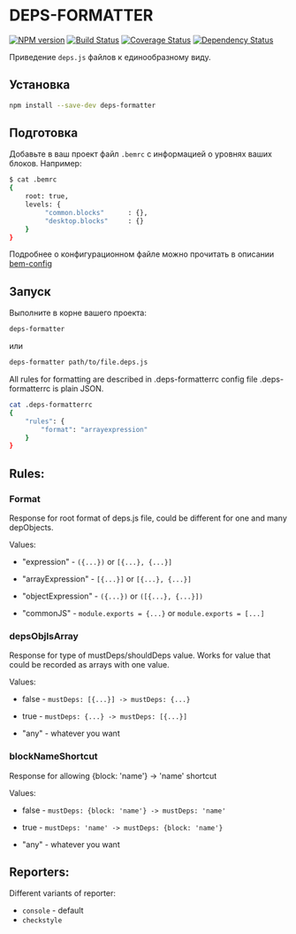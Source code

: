 # DEPS-FORMATTER

[![NPM version](http://img.shields.io/npm/v/deps-formatter.svg?style=flat)](http://www.npmjs.org/package/deps-formatter)
[![Build Status](http://img.shields.io/travis/Yeti-or/deps-formatter/master.svg?style=flat&label=tests)](https://travis-ci.org/Yeti-or/deps-formatter)
[![Coverage Status](https://img.shields.io/coveralls/Yeti-or/deps-formatter.svg?branch=master&style=flat)](https://coveralls.io/r/Yeti-or/deps-formatter)
[![Dependency Status](http://img.shields.io/david/yeti-or/deps-formatter.svg?style=flat)](https://david-dm.org/yeti-or/deps-formatter)

Приведение `deps.js` файлов к единообразному виду.

## Установка

```sh
npm install --save-dev deps-formatter
```

## Подготовка

Добавьте в ваш проект файл `.bemrc` с информацией о уровнях ваших блоков.
Например:

```sh
$ cat .bemrc
{
    root: true,
    levels: {
         "common.blocks"      : {},
         "desktop.blocks"     : {}
    }
}
```

Подробнее о конфигурационном файле можно прочитать в описании [bem-config](https://github.com/bem-sdk/bem-config)

## Запуск

Выполните в корне вашего проекта:
```sh
deps-formatter
```
или

```sh
deps-formatter path/to/file.deps.js
```

All rules for formatting are described in .deps-formatterrc config file
.deps-formatterrc is plain JSON.

```sh
cat .deps-formatterrc
{
    "rules": {
        "format": "arrayexpression"
    }
}
```

## Rules:

### Format

Response for root format of deps.js file, could be different for one and many depObjects.

Values:

* "expression"  - `({...})` or `[{...}, {...}]`

* "arrayExpression" - `[{...}]` or `[{...}, {...}]`

* "objectExpression" - `({...})` or `([{...}, {...}])`

* "commonJS" - `module.exports = {...}` or `module.exports = [...]`

### depsObjIsArray

Response for type of mustDeps/shouldDeps value.
Works for value that could be recorded as arrays with one value.

Values:

* false - `mustDeps: [{...}] -> mustDeps: {...}`

* true  - `mustDeps: {...} -> mustDeps: [{...}]`

* "any" - whatever you want

### blockNameShortcut

Response for allowing {block: 'name'} -> 'name' shortcut

Values:

* false - `mustDeps: {block: 'name'} -> mustDeps: 'name'`

* true  - `mustDeps: 'name' -> mustDeps: {block: 'name'}`

* "any" - whatever you want

## Reporters:

Different variants of reporter:

* `console` - default
* `checkstyle`
